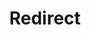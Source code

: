﻿---
layout: src/layouts/Redirect.astro
title: Redirect
redirect: /docs/releases/issue-tracking/github
pubDate:  2023-01-01
navSearch: false
navSitemap: false
navMenu: false
---
